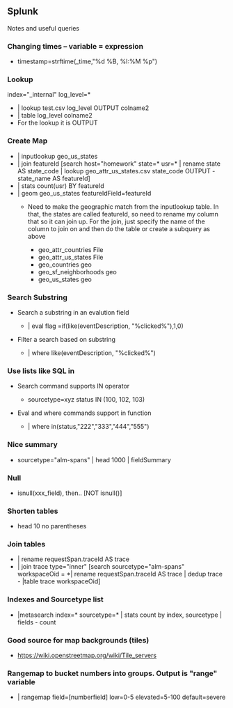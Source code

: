 ## Splunk
Notes and useful queries

### Changing times – variable = expression
- timestamp=strftime(_time,"%d %B, %I:%M %p")

### Lookup
index="_internal"  log_level=* 
- | lookup test.csv log_level OUTPUT colname2
- | table log_level colname2
- For the lookup it is <lookup table> <field to match can be renamed to match> OUTPUT <what you want to take from the lookup table>

### Create Map
- | inputlookup geo_us_states
- | join featureId [search host="homework" state=* usr=* | rename state AS state_code | lookup geo_attr_us_states.csv state_code OUTPUT   -state_name AS featureId]
- | stats count(usr) BY featureId
- | geom geo_us_states featureIdField=featureId
  - Need to make the geographic match from the inputlookup table. In that, the states are called featureId, so need to rename my column that so it can join up. For the join, just specify the name of the column to join on and then do the table or create a subquery as above

    - geo_attr_countries File 
    - geo_attr_us_states File 
    - geo_countries geo
    - geo_sf_neighborhoods geo
    - geo_us_states geo 

### Search Substring
- Search a substring in an evalution field
  - | eval flag =if(like(eventDescription, "%clicked%"),1,0)
  
- Filter a search based on substring  
  - | where like(eventDescription, "%clicked%")

### Use lists like SQL in
- Search command supports IN operator
  - sourcetype=xyz status IN (100, 102, 103)

- Eval and where commands support in function
  - | where in(status,"222","333","444","555")

### Nice summary
- sourcetype="alm-spans" | head 1000 | fieldSummary


### Null
- isnull(xxx_field), then.. [NOT isnull()]


### Shorten tables
- head 10  no parentheses

### Join tables
- | rename requestSpan.traceId AS trace 
- | join trace type="inner" [search sourcetype="alm-spans" workspaceOid = *| rename requestSpan.traceId AS trace | dedup trace - |table trace workspaceOid]

### Indexes and Sourcetype list
- |metasearch index=* sourcetype=* | stats count by index, sourcetype | fields - count


### Good source for map backgrounds (tiles)
- https://wiki.openstreetmap.org/wiki/Tile_servers

### Rangemap to bucket numbers into groups. Output is "range" variable
- | rangemap field=[numberfield] low=0-5 elevated=5-100 default=severe

